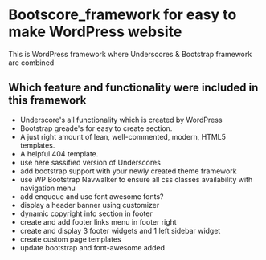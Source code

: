 # Bootscore_framework for easy to make WordPress website


This is WordPress framework where Underscores &amp; Bootstrap framework are combined

## Which feature and functionality were included in this framework

* Underscore's all functionality which is created by WordPress
* Bootstrap greade's for easy to create section.
* A just right amount of lean, well-commented, modern, HTML5 templates.
* A helpful 404 template.
* use here sassified version of Underscores
* add bootstrap support with your newly created theme framework
* use WP Bootstrap Navwalker to ensure all css classes availability with navigation menu
* add enqueue and use font awesome fonts?
* display a header banner using customizer
* dynamic copyright info section in footer
* create and add footer links menu in footer right
* create and display 3 footer widgets and 1 left sidebar widget
* create custom page templates
* update bootstrap and font-awesome added
